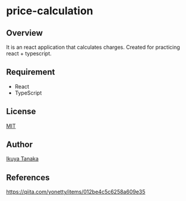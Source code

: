 # price-calculation

## Overview
It is an react application that calculates charges.
Created for practicing react + typescript.

## Requirement

- React
- TypeScript

## License
[MIT](https://github.com/i-tanaka730/price-calculation/blob/main/LICENSE)

## Author
[Ikuya Tanaka](https://github.com/i-tanaka730)

## References
https://qiita.com/yonetty/items/012be4c5c6258a609e35
